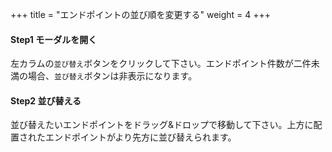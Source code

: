 +++
title = "エンドポイントの並び順を変更する"
weight = 4
+++

#### Step1 モーダルを開く

左カラムの`並び替え`ボタンをクリックして下さい。エンドポイント件数が二件未満の場合、`並び替え`ボタンは非表示になります。

#### Step2 並び替える

並び替えたいエンドポイントをドラッグ&ドロップで移動して下さい。上方に配置されたエンドポイントがより先方に並び替えられます。
